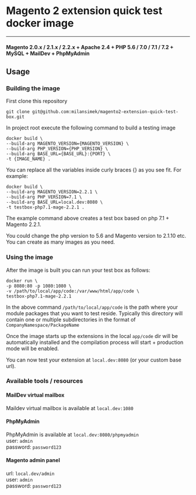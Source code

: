 # Magento 2 extension quick test docker image

<hr>

#### Magento 2.0.x / 2.1.x / 2.2.x + Apache 2.4 + PHP 5.6 / 7.0 / 7.1 / 7.2 + MySQL + MailDev + PhpMyAdmin


## Usage
### Building the image
First clone this repository   
```
git clone git@github.com:milansimek/magento2-extension-quick-test-box.git
```
In project root execute the following command to build a testing image
```
docker build \
--build-arg MAGENTO_VERSION={MAGENTO_VERSION} \
--build-arg PHP_VERSION={PHP_VERSION} \
--build-arg BASE_URL={BASE_URL}:{PORT} \
-t {IMAGE_NAME} .
```
You can replace all the variables inside curly braces {} as you see fit. For example:
```
docker build \
--build-arg MAGENTO_VERSION=2.2.1 \
--build-arg PHP_VERSION=7.1 \
--build-arg BASE_URL=local.dev:8080 \
-t testbox-php7.1-mage-2.2.1 .
```
The example command above creates a test box based on php 7.1 + Magento 2.2.1.    
   
You could change the php version to 5.6 and Magento version to 2.1.10 etc. You can create as many images as you need.

### Using the image
After the image is built you can run your test box as follows:

```
docker run \
-p 8080:80 -p 1080:1080 \
-v /path/to/local/app/code:/var/www/html/app/code \
testbox-php7.1-mage-2.2.1
```

In the above command `/path/to/local/app/code` is the path where your module packages that you want to test reside. Typically this directory will contain one or multiple subdirectories in the format of `CompanyNamespace/PackageName`

Once the image starts up the extensions in the local `app/code` dir will be automatically installed and the compilation process will start + production mode will be enabled.

You can now test your extension at `local.dev:8080` (or your custom base url). 
   
### Available tools / resources
#### MailDev virtual mailbox
Maildev virtual mailbox is available at `local.dev:1080`   
#### PhpMyAdmin
PhpMyAdmin is available at `local.dev:8080/phpmyadmin`  
user: `admin`  
password: `password123`
#### Magento admin panel
url: `local.dev/admin`   
user: `admin`    
password: `password123`


